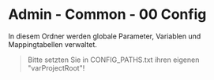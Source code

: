 # Admin - Common - 00 Config

In diesem Ordner werden globale Parameter, Variablen und Mappingtabellen verwaltet.

> Bitte setzten Sie in CONFIG_PATHS.txt ihren eigenen "varProjectRoot"!